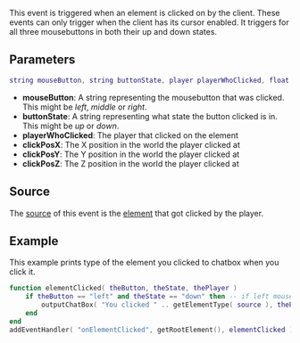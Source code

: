 This event is triggered when an element is clicked on by the client. These events can only trigger when the client has its cursor enabled. It triggers for all three mousebuttons in both their up and down states.

Parameters
----------

``` lua
string mouseButton, string buttonState, player playerWhoClicked, float clickPosX, float clickPosY, float clickPosZ
```

-   **mouseButton**: A string representing the mousebutton that was clicked. This might be *left*, *middle* or *right*.
-   **buttonState**: A string representing what state the button clicked is in. This might be *up* or *down*.
-   **playerWhoClicked**: The player that clicked on the element
-   **clickPosX**: The X position in the world the player clicked at
-   **clickPosY**: The Y position in the world the player clicked at
-   **clickPosZ**: The Z position in the world the player clicked at

Source
------

The [source](/docs/event_system#event_source.md "wikilink") of this event is the [element](/docs/element.md "wikilink") that got clicked by the player.

Example
-------

This example prints type of the element you clicked to chatbox when you click it.

``` lua
function elementClicked( theButton, theState, thePlayer )
    if theButton == "left" and theState == "down" then -- if left mouse button was pressed down
        outputChatBox( "You clicked " .. getElementType( source ), thePlayer ) -- print the element type to players chatbox
    end
end
addEventHandler( "onElementClicked", getRootElement(), elementClicked ) -- add a handler function for the event
```
